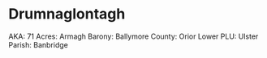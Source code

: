 # Drumnaglontagh

AKA: 71
Acres: Armagh
Barony: Ballymore
County: Orior Lower
PLU: Ulster
Parish: Banbridge